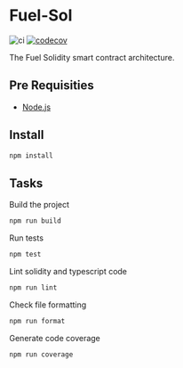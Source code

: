 # Fuel-Sol

![ci](https://github.com/fuellabs/fuel-sol/workflows/Continuous%20Integration/badge.svg?branch=master)
[![codecov](https://codecov.io/gh/fuellabs/fuel-sol/branch/master/graph/badge.svg?token=FVXeaaBA3d)](https://codecov.io/gh/fuellabs/fuel-sol)

The Fuel Solidity smart contract architecture.

## Pre Requisities

- [Node.js](https://nodejs.org/en/blog/release/v14.0.0/)

## Install

```sh
npm install
```

## Tasks

Build the project

```sh
npm run build
```

Run tests

```sh
npm test
```

Lint solidity and typescript code

```sh
npm run lint
```

Check file formatting

```sh
npm run format
```

Generate code coverage

```sh
npm run coverage
```

